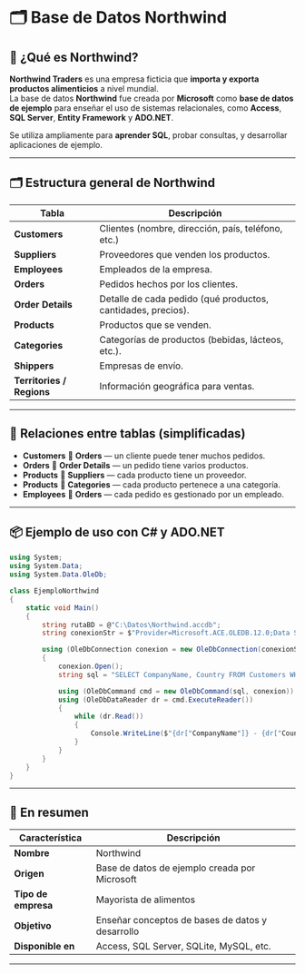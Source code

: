 # 🗂️ Base de Datos Northwind

## 🧩 ¿Qué es Northwind?

**Northwind Traders** es una empresa ficticia que **importa y exporta productos alimenticios** a nivel mundial.  
La base de datos **Northwind** fue creada por **Microsoft** como **base de datos de ejemplo** para enseñar el uso de sistemas relacionales, como **Access**, **SQL Server**, **Entity Framework** y **ADO.NET**.

Se utiliza ampliamente para **aprender SQL**, probar consultas, y desarrollar aplicaciones de ejemplo.

---

## 🗂️ Estructura general de Northwind

| Tabla | Descripción |
|--------|--------------|
| **Customers** | Clientes (nombre, dirección, país, teléfono, etc.) |
| **Suppliers** | Proveedores que venden los productos. |
| **Employees** | Empleados de la empresa. |
| **Orders** | Pedidos hechos por los clientes. |
| **Order Details** | Detalle de cada pedido (qué productos, cantidades, precios). |
| **Products** | Productos que se venden. |
| **Categories** | Categorías de productos (bebidas, lácteos, etc.). |
| **Shippers** | Empresas de envío. |
| **Territories / Regions** | Información geográfica para ventas. |

---

## 🔗 Relaciones entre tablas (simplificadas)

- **Customers** 🔗 **Orders** — un cliente puede tener muchos pedidos.  
- **Orders** 🔗 **Order Details** — un pedido tiene varios productos.  
- **Products** 🔗 **Suppliers** — cada producto tiene un proveedor.  
- **Products** 🔗 **Categories** — cada producto pertenece a una categoría.  
- **Employees** 🔗 **Orders** — cada pedido es gestionado por un empleado.

---



## 📦 Ejemplo de uso con C# y ADO.NET

```csharp
using System;
using System.Data;
using System.Data.OleDb;

class EjemploNorthwind
{
    static void Main()
    {
        string rutaBD = @"C:\Datos\Northwind.accdb";
        string conexionStr = $"Provider=Microsoft.ACE.OLEDB.12.0;Data Source={rutaBD};";

        using (OleDbConnection conexion = new OleDbConnection(conexionStr))
        {
            conexion.Open();
            string sql = "SELECT CompanyName, Country FROM Customers WHERE Country = 'Mexico'";

            using (OleDbCommand cmd = new OleDbCommand(sql, conexion))
            using (OleDbDataReader dr = cmd.ExecuteReader())
            {
                while (dr.Read())
                {
                    Console.WriteLine($"{dr["CompanyName"]} - {dr["Country"]}");
                }
            }
        }
    }
}
```

---

## 📍 En resumen

| Característica | Descripción |
|-----------------|--------------|
| **Nombre** | Northwind |
| **Origen** | Base de datos de ejemplo creada por Microsoft |
| **Tipo de empresa** | Mayorista de alimentos |
| **Objetivo** | Enseñar conceptos de bases de datos y desarrollo |
| **Disponible en** | Access, SQL Server, SQLite, MySQL, etc. |

---
